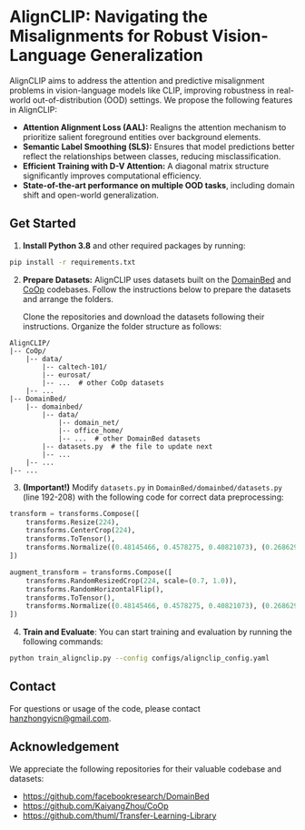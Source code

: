 # AlignCLIP: Navigating the Misalignments for Robust Vision-Language Generalization

AlignCLIP aims to address the attention and predictive misalignment problems in vision-language models like CLIP, improving robustness in real-world out-of-distribution (OOD) settings. We propose the following features in AlignCLIP:

- **Attention Alignment Loss (AAL):** Realigns the attention mechanism to prioritize salient foreground entities over background elements.
- **Semantic Label Smoothing (SLS):** Ensures that model predictions better reflect the relationships between classes, reducing misclassification.
- **Efficient Training with $\mathbf{D}$-V Attention:** A diagonal matrix structure significantly improves computational efficiency.
- **State-of-the-art performance on multiple OOD tasks**, including domain shift and open-world generalization.

## Get Started

1. **Install Python 3.8** and other required packages by running:

```bash
pip install -r requirements.txt
```

2. **Prepare Datasets:** AlignCLIP uses datasets built on the [DomainBed](https://github.com/facebookresearch/DomainBed) and [CoOp](https://github.com/KaiyangZhou/CoOp) codebases. Follow the instructions below to prepare the datasets and arrange the folders.

    Clone the repositories and download the datasets following their instructions. Organize the folder structure as follows:

```plain
AlignCLIP/
|-- CoOp/
    |-- data/
        |-- caltech-101/
        |-- eurosat/
        |-- ...  # other CoOp datasets
    |-- ...
|-- DomainBed/
    |-- domainbed/
        |-- data/
            |-- domain_net/
            |-- office_home/
            |-- ...  # other DomainBed datasets
        |-- datasets.py  # the file to update next
        |-- ...
    |-- ...
|-- ...
```

3. **(Important!)** Modify `datasets.py` in `DomainBed/domainbed/datasets.py` (line 192-208) with the following code for correct data preprocessing:

```python
transform = transforms.Compose([
    transforms.Resize(224),
    transforms.CenterCrop(224),
    transforms.ToTensor(),
    transforms.Normalize((0.48145466, 0.4578275, 0.40821073), (0.26862954, 0.26130258, 0.27577711)),
])

augment_transform = transforms.Compose([
    transforms.RandomResizedCrop(224, scale=(0.7, 1.0)),
    transforms.RandomHorizontalFlip(),
    transforms.ToTensor(),
    transforms.Normalize((0.48145466, 0.4578275, 0.40821073), (0.26862954, 0.26130258, 0.27577711)),
])
```

4. **Train and Evaluate**: You can start training and evaluation by running the following commands:

```bash
python train_alignclip.py --config configs/alignclip_config.yaml
```


## Contact

For questions or usage of the code, please contact [hanzhongyicn@gmail.com](hanzhongyicn@gmail.com).

## Acknowledgement

We appreciate the following repositories for their valuable codebase and datasets:

- https://github.com/facebookresearch/DomainBed
- https://github.com/KaiyangZhou/CoOp
- https://github.com/thuml/Transfer-Learning-Library

